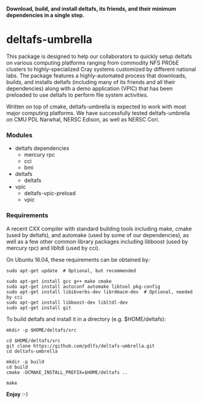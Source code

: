 **Download, build, and install deltafs, its friends, and their minimum dependencies in a single step.**

# deltafs-umbrella

This package is designed to help our collaborators to quickly setup deltafs on various computing platforms ranging from commodity NFS PRObE clusters to highly-specialized Cray systems customized by different national labs. The package features a highly-automated process that downloads, builds, and installs deltafs (including many of its friends and all their dependencies) along with a demo application (VPIC) that has been preloaded to use deltafs to perform file system activities.

Written on top of cmake, deltafs-umbrella is expected to work with most major computing platforms. We have successfully tested deltafs-umbrella on CMU PDL Narwhal, NERSC Edison, as well as NERSC Cori.

### Modules

* deltafs dependencies
  * mercury rpc
  * cci
  * bmi
* deltafs
  * deltafs
* vpic
  * deltafs-vpic-preload
  * vpic

### Requirements

A recent CXX compiler with standard building tools including make, cmake (used by deltafs), and automake (used by some of our dependencies), as well as a few other common library packages including libboost (used by mercury rpc) and libltdl (used by cci).

On Ubuntu 16.04, these requirements can be obtained by:

```
sudo apt-get update  # Optional, but recommended

sudo apt-get install gcc g++ make cmake
sudo apt-get install autoconf automake libtool pkg-config
sudo apt-get install libibverbs-dev librdmacm-dev  # Optional, needed by cci
sudo apt-get install libboost-dev libltdl-dev
sudo apt-get install git
```

To build deltafs and install it in a directory (e.g. $HOME/deltafs):

```
mkdir -p $HOME/deltafs/src

cd $HOME/deltafs/src
git clone https://github.com/pdlfs/deltafs-umbrella.git
cd deltafs-umbrella

mkdir -p build
cd build
cmake -DCMAKE_INSTALL_PREFIX=$HOME/deltafs ..

make
```

**Enjoy** :-)
